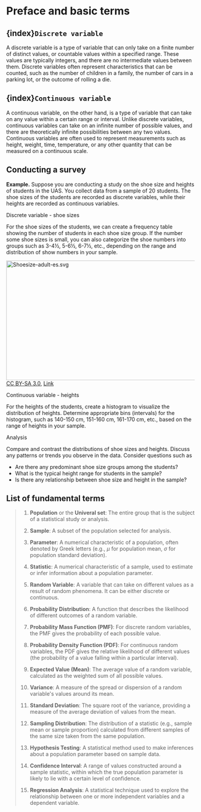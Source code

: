 # Preface and basic terms

## {index}`Discrete variable`
A discrete variable is a type of variable that can only take on a finite number of distinct values, or countable values within a specified range. These values are typically integers, and there are no intermediate values between them. Discrete variables often represent characteristics that can be counted, such as the number of children in a family, the number of cars in a parking lot, or the outcome of rolling a die.

## {index}`Continuous variable`
A continuous variable, on the other hand, is a type of variable that can take on any value within a certain range or interval. Unlike discrete variables, continuous variables can take on an infinite number of possible values, and there are theoretically infinite possibilities between any two values. Continuous variables are often used to represent measurements such as height, weight, time, temperature, or any other quantity that can be measured on a continuous scale.

## Conducting a survey

**Example.** Suppose you are conducting a study on the shoe size and heights of students in the UAS. You collect data from a sample of 20 students. The shoe sizes of the students are recorded as discrete variables, while their heights are recorded as continuous variables.

Discrete variable - shoe sizes

For the shoe sizes of the students, we can create a frequency table showing the number of students in each shoe size group. If the number some shoe sizes is small, you can also categorize the shoe numbers into groups such as 3-4½, 5-6½, 6-7½, etc., depending on the range and distribution of show numbers in your sample.

<p><a href="https://commons.wikimedia.org/wiki/File:Shoesize-adult-es.svg#/media/File:Shoesize-adult-es.svg"><img src="https://upload.wikimedia.org/wikipedia/commons/9/9f/Shoesize-adult-es.svg" alt="Shoesize-adult-es.svg" height="319" width="999"></a><a href="https://creativecommons.org/licenses/by-sa/3.0" title="Creative Commons Attribution-Share Alike 3.0">CC BY-SA 3.0</a>, <a href="https://commons.wikimedia.org/w/index.php?curid=11462228">Link</a></p>

Continuous variable - heights

For the heights of the students, create a histogram to visualize the distribution of heights. Determine appropriate bins (intervals) for the histogram, such as 140-150 cm, 151-160 cm, 161-170 cm, etc., based on the range of heights in your sample.

Analysis

Compare and contrast the distributions of shoe sizes and heights. Discuss any patterns or trends you observe in the data. Consider questions such as

- Are there any predominant shoe size groups among the students?
- What is the typical height range for students in the sample?
- Is there any relationship between shoe size and height in the sample?

## List of fundamental terms

> 1. **Population** or the **Univeral set**: The entire group that is the subject of a statistical study or analysis.
>
> 2. **Sample**: A subset of the population selected for analysis.
> 
> 3. **Parameter**: A numerical characteristic of a population, often denoted by Greek letters (e.g., $\mu$ for population mean, $\sigma$ for population standard deviation).
> 
> 4. **Statistic**: A numerical characteristic of a sample, used to estimate or infer information about a population parameter.
> 
> 5. **Random Variable**: A variable that can take on different values as a result of random phenomena. It can be either discrete or continuous.
> 
> 6. **Probability Distribution**: A function that describes the likelihood of different outcomes of a random variable.
> 
> 7. **Probability Mass Function (PMF)**: For discrete random variables, the PMF gives the probability of each possible value.
> 
> 8. **Probability Density Function (PDF)**: For continuous random variables, the PDF gives the relative likelihood of different values (the probability of a value falling within a particular interval).
> 
> 9. **Expected Value (Mean)**: The average value of a random variable, calculated as the weighted sum of all possible values.
> 
> 10. **Variance**: A measure of the spread or dispersion of a random variable's values around its mean.
> 
> 11. **Standard Deviation**: The square root of the variance, providing a measure of the average deviation of values from the mean.
> 
> 12. **Sampling Distribution**: The distribution of a statistic (e.g., sample mean or sample proportion) calculated from different samples of the same size taken from the same population.
> 
> 13. **Hypothesis Testing**: A statistical method used to make inferences about a population parameter based on sample data.
> 
> 14. **Confidence Interval**: A range of values constructed around a sample statistic, within which the true population parameter is likely to lie with a certain level of confidence.
> 
> 15. **Regression Analysis**: A statistical technique used to explore the relationship between one or more independent variables and a dependent variable.